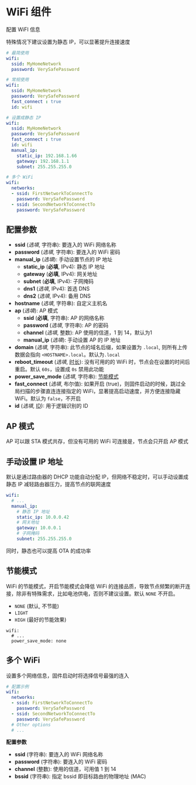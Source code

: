 # WiFi 组件

配置 WiFI 信息

特殊情况下建议设置为静态 IP，可以显著提升连接速度


```yaml
# 最简使用
wifi:
  ssid: MyHomeNetwork
  password: VerySafePassword

# 常规使用
wifi:
  ssid: MyHomeNetwork
  password: VerySafePassword
  fast_connect : true
  id: wifi

# 设置成静态 IP
wifi:
  ssid: MyHomeNetwork
  password: VerySafePassword
  fast_connect : true
  id: wifi
  manual_ip:
    static_ip: 192.168.1.66
    gateway: 192.168.1.1
    subnet: 255.255.255.0

# 多个 WiFi
wifi:
  networks:
  - ssid: FirstNetworkToConnectTo
    password: VerySafePassword
  - ssid: SecondNetworkToConnectTo
    password: VerySafePassword
```

## 配置参数

- **ssid** (*选填*, 字符串): 要连入的 WiFi 网络名称
- **password** (*选填*, 字符串): 要连入的 WiFi 密码
- **manual_ip** (*选填*): 手动设置节点的 IP 地址
  - **static_ip** (**必填**, IPv4): 静态 IP 地址
  - **gateway** (**必填**, IPv4): 网关地址
  - **subnet** (**必填**, IPv4): 子网掩码
  - **dns1** (*选填*, IPv4): 首选 DNS
  - **dns2** (*选填*, IPv4): 备用 DNS
- **hostname** (*选填*, 字符串): 自定义主机名
- **ap** (*选填*): AP 模式
  - **ssid** (**必填**, 字符串): AP 的网络名称
  - **password** (*选填*, 字符串): AP 的密码
  - **channel** (*选填*, 整数): AP 使用的信道，1 到 14，默认为1
  - **manual_ip** (*选填*): 手动设置 AP 的 IP 地址
- **domain** (*选填*, 字符串): 此节点的域名后缀，如果设置为 `.local`, 则所有上传数据会指向 `<HOSTNAME>.local`。默认为`.local`
- **reboot_timeout** (*选填*, [时长](mqtt/guides/configuration-types#时长)): 没有可用的的 WiFi 时，节点会在设置的时间后重启。默认 `60s`，设置成 `0s` 禁用此功能 
- **power_save_mode** (*选填*, 字符串): [节能模式](#节能模式)
- **fast_connect** (*选填*, 布尔值): 如果开启 (true)，则固件启动的时候，跳过全局扫描的步骤直连连接指定的 WiFi，显著提高启动速度，并方便连接隐藏 WiFi。默认为 `false`，不开启
- **id** (*选填*, [ID](mqtt/guides/configuration-types#id)): 用于逻辑识别的 ID


## AP 模式

AP 可以跟 STA 模式共存，但没有可用的 WiFi 可连接是，节点会只开启 AP 模式



## 手动设置 IP 地址

默认是通过路由器的 DHCP 功能自动分配 IP，但网络不稳定时，可以手动设置成静态 IP 减轻路由器压力，提高节点的联网速度


```yaml
wifi:
  # ...
  manual_ip:
    # 静态 IP 地址
    static_ip: 10.0.0.42
    # 网关地址
    gateway: 10.0.0.1
    # 子网掩码
    subnet: 255.255.255.0
```

同时，静态也可以提高 OTA 的成功率

## 节能模式

WiFi 的节能模式，开启节能模式会降低 WiFi 的连接品质，导致节点频繁的断开连接，除非有特殊需求，比如电池供电，否则不建议设置。默认 `NONE` 不开启。


- `NONE` (默认, 不节能)
- `LIGHT`
- `HIGH` (最好的节能效果)

```
wifi:
  # ...
  power_save_mode: none
```


## 多个 WiFi


设置多个网络信息，固件启动时将选择信号最强的连入

```yaml
# 配置示例
wifi:
  networks:
  - ssid: FirstNetworkToConnectTo
    password: VerySafePassword
  - ssid: SecondNetworkToConnectTo
    password: VerySafePassword
  # Other options
  # ...
```

**配置参数**

- **ssid** (字符串): 要连入的 WiFi 网络名称
- **password** (字符串): 要连入的 WiFi 密码
- **channel** (整数): 使用的信道，可用值 1 到 14
- **bssid** (字符串): 指定 bssid 即目标路由的物理地址 (MAC) 